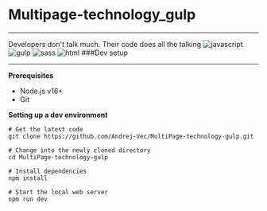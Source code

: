 # Multipage-technology_gulp 

---
Developers don't talk much. Their code does all the talking
![javascript](https://img.shields.io/badge/JAVASCRIPT-090909?style=flat&logo=javascript) ![gulp](https://img.shields.io/badge/GULP-090909?style=flat&logo=gulp) ![sass](https://img.shields.io/badge/SASS-090909?style=flat&logo=sass) ![html](https://img.shields.io/badge/HTML-090909?style=flat&logo=html5)
###Dev setup

---

__Prerequisites__
* Node.js v16+
* Git

__Setting up a dev environment__
```
# Get the latest code
git clone https://github.com/Andrej-Vec/MultiPage-technology-gulp.git

# Change into the newly cloned directory
cd MultiPage-technology-gulp

# Install dependencies
npm install

# Start the local web server
npm run dev
```
